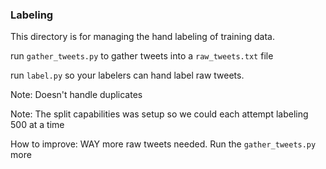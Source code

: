 ### Labeling

This directory is for managing the hand labeling of training data.

run `gather_tweets.py` to gather tweets into a `raw_tweets.txt` file

run `label.py` so your labelers can hand label raw tweets.

Note: Doesn't handle duplicates

Note: The split capabilities was setup so we could each attempt labeling 500 at a time

How to improve: WAY more raw tweets needed.  Run the `gather_tweets.py` more
